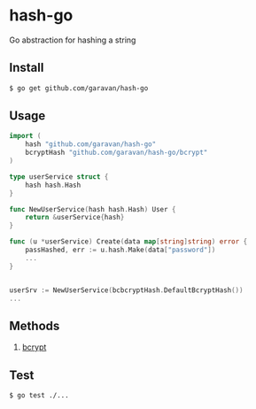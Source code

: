# hash-go

Go abstraction for hashing a string

## Install

```bash
$ go get github.com/garavan/hash-go
```

## Usage

```go
import (
	hash "github.com/garavan/hash-go"
	bcryptHash "github.com/garavan/hash-go/bcrypt"
)

type userService struct {
	hash hash.Hash
}

func NewUserService(hash hash.Hash) User {
	return &userService{hash}
}

func (u *userService) Create(data map[string]string) error {
	passHashed, err := u.hash.Make(data["password"])
	...
}


userSrv := NewUserService(bcbcryptHash.DefaultBcryptHash())
...
```

## Methods

1. [bcrypt](https://godoc.org/golang.org/x/crypto/bcrypt)

## Test

```bash
$ go test ./...
```
